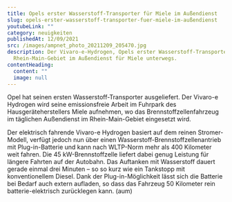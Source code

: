 ```yaml
---
title: Opels erster Wasserstoff-Transporter für Miele im Außendienst
slug: opels-erster-wasserstoff-transporter-fuer-miele-im-außendienst
youtubeLink: ""
category: neuigkeiten
publishedAt: 12/09/2021
src: /images/ampnet_photo_20211209_205470.jpg
description: Der Vivaro-e-Hydrogen, Opels erster Wasserstoff-Transporter, ist im
  Rhein-Main-Gebiet im Außendienst für Miele unterwegs.
contentHeading:
  content: ""
  image: null
---
```

[](https://www.e-medienportal.net/artikel/detail/58160#image205471 "Dieses Bild in unterschiedlichen Größen herunterladen")[](https://www.e-medienportal.net/artikel/detail/58160#ampnet-carousel)[](https://www.e-medienportal.net/artikel/detail/58160#ampnet-carousel)Opel hat seinen ersten Wasserstoff-Transporter ausgeliefert. Der Vivaro-e Hydrogen wird seine emissionsfreie Arbeit im Fuhrpark des Hausgeräteherstellers Miele aufnehmen, wo das Brennstoffzellenfahrzeug im täglichen Außendienst im Rhein-Main-Gebiet eingesetzt wird.

Der elektrisch fahrende Vivaro-e Hydrogen basiert auf dem reinen Stromer-Modell, verfügt jedoch nun über einen Wasserstoff-Brennstoffzellenantrieb mit Plug-in-Batterie und kann nach WLTP-Norm mehr als 400 Kilometer weit fahren. Die 45 kW-Brennstoffzelle liefert dabei genug Leistung für längere Fahrten auf der Autobahn. Das Auftanken mit Wasserstoff dauert gerade einmal drei Minuten – so so kurz wie ein Tankstopp mit konventionellem Diesel. Dank der Plug-in-Möglichkeit lässt sich die Batterie bei Bedarf auch extern aufladen, so dass das Fahrzeug 50 Kilometer rein batterie-elektrisch zurücklegen kann. (aum)